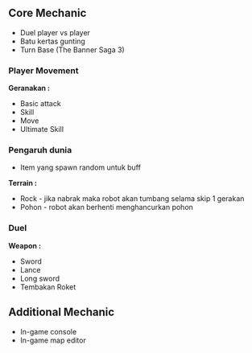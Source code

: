﻿## Core Mechanic
- Duel player vs player
- Batu kertas gunting
- Turn Base (The Banner Saga 3)

### Player Movement
**Geranakan :**
- Basic attack
- Skill
- Move
- Ultimate Skill

### Pengaruh dunia
- Item yang spawn random untuk buff

**Terrain :**
- Rock - jika nabrak maka robot akan tumbang selama skip 1 gerakan
- Pohon - robot akan berhenti menghancurkan pohon

### Duel
**Weapon :**
- Sword
- Lance
- Long sword
- Tembakan Roket

## Additional Mechanic
- In-game console
- In-game map editor